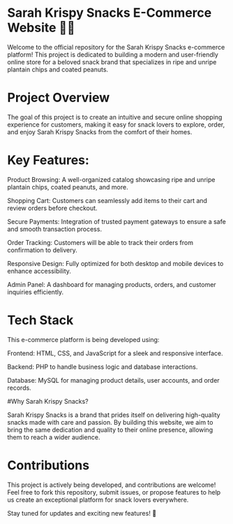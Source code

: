# Sarah Krispy Snacks E-Commerce Website 🍌🥜
Welcome to the official repository for the Sarah Krispy Snacks e-commerce platform! This project is dedicated to building a modern and user-friendly online store for a beloved snack brand that specializes in ripe and unripe plantain chips and coated peanuts.

# Project Overview
The goal of this project is to create an intuitive and secure online shopping experience for customers, making it easy for snack lovers to explore, order, and enjoy Sarah Krispy Snacks from the comfort of their homes.

# Key Features:
Product Browsing: A well-organized catalog showcasing ripe and unripe plantain chips, coated peanuts, and more.

Shopping Cart: Customers can seamlessly add items to their cart and review orders before checkout.

Secure Payments: Integration of trusted payment gateways to ensure a safe and smooth transaction process.

Order Tracking: Customers will be able to track their orders from confirmation to delivery.

Responsive Design: Fully optimized for both desktop and mobile devices to enhance accessibility.

Admin Panel: A dashboard for managing products, orders, and customer inquiries efficiently.



# Tech Stack

This e-commerce platform is being developed using:

Frontend: HTML, CSS, and JavaScript for a sleek and responsive interface.

Backend: PHP to handle business logic and database interactions.

Database: MySQL for managing product details, user accounts, and order records.

#Why Sarah Krispy Snacks?

Sarah Krispy Snacks is a brand that prides itself on delivering high-quality snacks made with care and passion. By building this website, we aim to bring the same dedication and quality to their online presence, allowing them to reach a wider audience.

# Contributions
This project is actively being developed, and contributions are welcome! Feel free to fork this repository, submit issues, or propose features to help us create an exceptional platform for snack lovers everywhere.

Stay tuned for updates and exciting new features! 🎉

